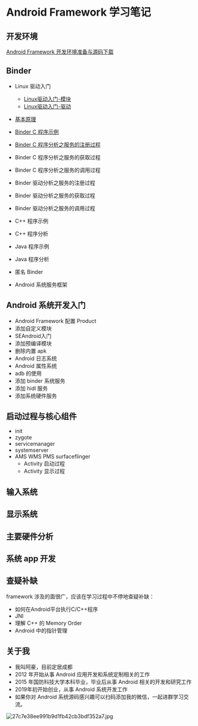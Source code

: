 # Android Framework 学习笔记

## 开发环境

[Android Framework 开发环境准备与源码下载](https://github.com/ahaoddu/AndroidSourceLearn/blob/main/Android%20Framework%20%E5%BC%80%E5%8F%91%E7%8E%AF%E5%A2%83%E5%87%86%E5%A4%87%E4%B8%8E%E6%BA%90%E7%A0%81%E4%B8%8B%E8%BD%BD.md)


## Binder

* Linux 驱动入门
  * [Linux驱动入门-模块](https://github.com/ahaoddu/AndroidSourceLearn/blob/main/Linux%E9%A9%B1%E5%8A%A8%E5%85%A5%E9%97%A8-%E6%A8%A1%E5%9D%97.md)
  * [Linux驱动入门-驱动](https://github.com/ahaoddu/AndroidSourceLearn/blob/main/Linux%E9%A9%B1%E5%8A%A8%E5%85%A5%E9%97%A8-%E9%A9%B1%E5%8A%A8.md)
* [基本原理](https://github.com/ahaoddu/AndroidSourceLearn/blob/main/Binder%E5%9F%BA%E6%9C%AC%E5%8E%9F%E7%90%86.md)

* [Binder C 程序示例](https://github.com/ahaoddu/AndroidSourceLearn/blob/main/Binder%20C%20%E7%A8%8B%E5%BA%8F%E7%A4%BA%E4%BE%8B.md)
* [Binder C 程序分析之服务的注册过程](https://github.com/ahaoddu/AndroidSourceLearn/blob/main/Binder%20C%20%E7%A8%8B%E5%BA%8F%E5%88%86%E6%9E%90.md)
* Binder C 程序分析之服务的获取过程
* Binder C 程序分析之服务的调用过程
* Binder 驱动分析之服务的注册过程
* Binder 驱动分析之服务的获取过程
* Binder 驱动分析之服务的调用过程
* C++ 程序示例
* C++ 程序分析
* Java 程序示例
* Java 程序分析
* 匿名 Binder
* Android 系统服务框架

## Android 系统开发入门

* Android Framework 配置 Product
* 添加自定义模块
* SEAndroid入门
* 添加预编译模块
* 删除内置 apk
* Android 日志系统
* Android 属性系统
* adb 的使用
* 添加 binder 系统服务
* 添加 hidl 服务
* 添加系统硬件服务



## 启动过程与核心组件

* init
* zygote
* servicemanager
* systemserver
* AMS WMS PMS surfaceflinger
  * Activity 启动过程
  * Activity 显示过程

## 输入系统

## 显示系统

## 主要硬件分析

## 系统 app 开发


## 查疑补缺

framework 涉及的面很广，应该在学习过程中不停地查疑补缺：

* 如何在Android平台执行C/C++程序
* JNI
* 理解 C++ 的 Memory Order
* Android 中的指针管理


## 关于我

- 我叫阿豪，目前定居成都
- 2012 年开始从事 Android 应用开发和系统定制相关的工作
- 2015 年国防科技大学本科毕业，毕业后从事 Android 相关的开发和研究工作
- 2019年初开始创业，从事 Android 系统开发工作
- 如果你对 Android 系统源码感兴趣可以扫码添加我的微信，一起进群学习交流。
  
![27c7e38ee991b9d1fb42cb3bdf352a7.jpg](https://cdn.nlark.com/yuque/0/2022/jpeg/2613680/1662174041146-53015bfc-12f7-4023-9131-0a9e51fd00a2.jpeg#clientId=u0593d637-e239-4&crop=0&crop=0&crop=1&crop=1&from=drop&id=ud527bf55&margin=%5Bobject%20Object%5D&name=27c7e38ee991b9d1fb42cb3bdf352a7.jpg&originHeight=430&originWidth=430&originalType=binary&ratio=1&rotation=0&showTitle=false&size=42506&status=done&style=none&taskId=uf620381e-5767-4559-867e-093d91d3256&title=#crop=0&crop=0&crop=1&crop=1&id=qxLzV&originHeight=430&originWidth=430&originalType=binary&ratio=1&rotation=0&showTitle=false&status=done&style=none&title=)
